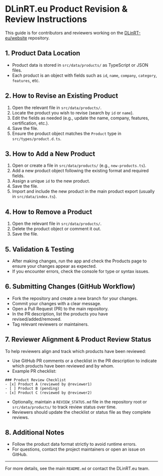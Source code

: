 # DLinRT.eu Product Revision & Review Instructions

This guide is for contributors and reviewers working on the [DLinRT-eu/website](https://github.com/DLinRT-eu/website) repository.

## 1. Product Data Location
- Product data is stored in `src/data/products/` as TypeScript or JSON files.
- Each product is an object with fields such as `id`, `name`, `company`, `category`, `features`, etc.

## 2. How to Revise an Existing Product
1. Open the relevant file in `src/data/products/`.
2. Locate the product you wish to revise (search by `id` or `name`).
3. Edit the fields as needed (e.g., update the name, company, features, certification, etc.).
4. Save the file.
5. Ensure the product object matches the `Product` type in `src/types/product.d.ts`.

## 3. How to Add a New Product
1. Open or create a file in `src/data/products/` (e.g., `new-products.ts`).
2. Add a new product object following the existing format and required fields.
3. Assign a unique `id` to the new product.
4. Save the file.
5. Import and include the new product in the main product export (usually in `src/data/index.ts`).

## 4. How to Remove a Product
1. Open the relevant file in `src/data/products/`.
2. Delete the product object or comment it out.
3. Save the file.

## 5. Validation & Testing
- After making changes, run the app and check the Products page to ensure your changes appear as expected.
- If you encounter errors, check the console for type or syntax issues.

## 6. Submitting Changes (GitHub Workflow)
- Fork the repository and create a new branch for your changes.
- Commit your changes with a clear message.
- Open a Pull Request (PR) to the main repository.
- In the PR description, list the products you have revised/added/removed.
- Tag relevant reviewers or maintainers.

## 7. Reviewer Alignment & Product Review Status
To help reviewers align and track which products have been reviewed:
- Use GitHub PR comments or a checklist in the PR description to indicate which products have been reviewed and by whom.
- Example PR checklist:

```
### Product Review Checklist
- [x] Product A (reviewed by @reviewer1)
- [ ] Product B (pending)
- [x] Product C (reviewed by @reviewer2)
```

- Optionally, maintain a `REVIEW_STATUS.md` file in the repository root or `src/data/products/` to track review status over time.
- Reviewers should update the checklist or status file as they complete reviews.

## 8. Additional Notes
- Follow the product data format strictly to avoid runtime errors.
- For questions, contact the project maintainers or open an issue on GitHub.

---
For more details, see the main `README.md` or contact the DLinRT.eu team.
